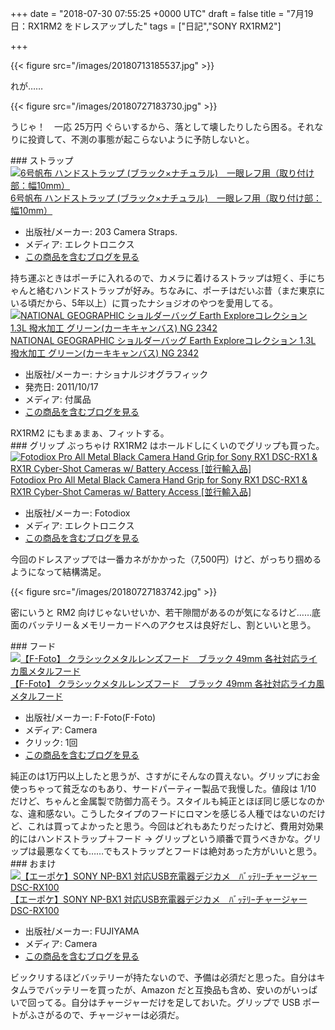 
+++
date = "2018-07-30 07:55:25 +0000 UTC"
draft = false
title = "7月19日：RX1RM2 をドレスアップした"
tags = ["日記","SONY RX1RM2"]

+++


{{< figure src="/images/20180713185537.jpg"  >}}

れが……

{{< figure src="/images/20180727183730.jpg"  >}}

うじゃ！　一応 25万円 ぐらいするから、落として壊したりしたら困る。それなりに投資して、不測の事態が起こらないように予防しないと。

<div class="section">
    ### ストラップ
    <div class="hatena-asin-detail"><a href="http://www.amazon.co.jp/exec/obidos/ASIN/B00ON9KD06/bestylesnet-22/"><img src="https://images-fe.ssl-images-amazon.com/images/I/41PMSG9CM1L._SL160_.jpg" class="hatena-asin-detail-image" alt="6号帆布 ハンドストラップ (ブラック×ナチュラル)　一眼レフ用（取り付け部：幅10mm）" title="6号帆布 ハンドストラップ (ブラック×ナチュラル)　一眼レフ用（取り付け部：幅10mm）"/></a><div class="hatena-asin-detail-info"><a href="http://www.amazon.co.jp/exec/obidos/ASIN/B00ON9KD06/bestylesnet-22/">6号帆布 ハンドストラップ (ブラック×ナチュラル)　一眼レフ用（取り付け部：幅10mm）</a><ul><li><span class="hatena-asin-detail-label">出版社/メーカー:</span> 203 Camera Straps.</li><li><span class="hatena-asin-detail-label">メディア:</span> エレクトロニクス</li><li><a href="http://d.hatena.ne.jp/asin/B00ON9KD06/bestylesnet-22" target="_blank">この商品を含むブログを見る</a></li></ul></div><div class="hatena-asin-detail-foot"></div></div>持ち運ぶときはポーチに入れるので、カメラに着けるストラップは短く、手にちゃんと絡むハンドストラップが好み。ちなみに、ポーチはだいぶ昔（まだ東京にいる頃だから、5年以上）に買ったナショジオのやつを愛用してる。<div class="hatena-asin-detail"><a href="http://www.amazon.co.jp/exec/obidos/ASIN/B0060FNSLW/bestylesnet-22/"><img src="https://images-fe.ssl-images-amazon.com/images/I/5152A1DutHL._SL160_.jpg" class="hatena-asin-detail-image" alt="NATIONAL GEOGRAPHIC ショルダーバッグ Earth Exploreコレクション 1.3L 撥水加工 グリーン(カーキキャンバス) NG 2342" title="NATIONAL GEOGRAPHIC ショルダーバッグ Earth Exploreコレクション 1.3L 撥水加工 グリーン(カーキキャンバス) NG 2342"/></a><div class="hatena-asin-detail-info"><a href="http://www.amazon.co.jp/exec/obidos/ASIN/B0060FNSLW/bestylesnet-22/">NATIONAL GEOGRAPHIC ショルダーバッグ Earth Exploreコレクション 1.3L 撥水加工 グリーン(カーキキャンバス) NG 2342</a><ul><li><span class="hatena-asin-detail-label">出版社/メーカー:</span> ナショナルジオグラフィック</li><li><span class="hatena-asin-detail-label">発売日:</span> 2011/10/17</li><li><span class="hatena-asin-detail-label">メディア:</span> 付属品</li><li><a href="http://d.hatena.ne.jp/asin/B0060FNSLW/bestylesnet-22" target="_blank">この商品を含むブログを見る</a></li></ul></div><div class="hatena-asin-detail-foot"></div></div>RX1RM2 にもまぁまぁ、フィットする。

</div>
<div class="section">
    ### グリップ
    ぶっちゃけ RX1RM2 はホールドしにくいのでグリップも買った。<div class="hatena-asin-detail"><a href="http://www.amazon.co.jp/exec/obidos/ASIN/B01JJHE4AG/bestylesnet-22/"><img src="https://images-fe.ssl-images-amazon.com/images/I/41uNOc3U8hL._SL160_.jpg" class="hatena-asin-detail-image" alt="Fotodiox Pro All Metal Black Camera Hand Grip for Sony RX1 DSC-RX1 &amp; RX1R Cyber-Shot Cameras w/ Battery Access [並行輸入品]" title="Fotodiox Pro All Metal Black Camera Hand Grip for Sony RX1 DSC-RX1 &amp; RX1R Cyber-Shot Cameras w/ Battery Access [並行輸入品]"/></a><div class="hatena-asin-detail-info"><a href="http://www.amazon.co.jp/exec/obidos/ASIN/B01JJHE4AG/bestylesnet-22/">Fotodiox Pro All Metal Black Camera Hand Grip for Sony RX1 DSC-RX1 &amp; RX1R Cyber-Shot Cameras w/ Battery Access [並行輸入品]</a><ul><li><span class="hatena-asin-detail-label">出版社/メーカー:</span> Fotodiox</li><li><span class="hatena-asin-detail-label">メディア:</span> エレクトロニクス</li><li><a href="http://d.hatena.ne.jp/asin/B01JJHE4AG/bestylesnet-22" target="_blank">この商品を含むブログを見る</a></li></ul></div><div class="hatena-asin-detail-foot"></div></div>今回のドレスアップでは一番カネがかかった（7,500円）けど、がっちり掴めるようになって結構満足。

{{< figure src="/images/20180727183742.jpg"  >}}

密にいうと RM2 向けじゃないせいか、若干隙間があるのが気になるけど……底面のバッテリー＆メモリーカードへのアクセスは良好だし、割といいと思う。

</div>
<div class="section">
    ### フード
    <div class="hatena-asin-detail"><a href="http://www.amazon.co.jp/exec/obidos/ASIN/B00ASHXWD2/bestylesnet-22/"><img src="https://images-fe.ssl-images-amazon.com/images/I/41p0iGrjbrL._SL160_.jpg" class="hatena-asin-detail-image" alt="【F-Foto】 クラシックメタルレンズフード　ブラック 49mm 各社対応ライカ風メタルフード" title="【F-Foto】 クラシックメタルレンズフード　ブラック 49mm 各社対応ライカ風メタルフード"/></a><div class="hatena-asin-detail-info"><a href="http://www.amazon.co.jp/exec/obidos/ASIN/B00ASHXWD2/bestylesnet-22/">【F-Foto】 クラシックメタルレンズフード　ブラック 49mm 各社対応ライカ風メタルフード</a><ul><li><span class="hatena-asin-detail-label">出版社/メーカー:</span> F-Foto(F-Foto)</li><li><span class="hatena-asin-detail-label">メディア:</span> Camera</li><li> <span class="hatena-asin-detail-label">クリック</span>: 1回</li><li><a href="http://d.hatena.ne.jp/asin/B00ASHXWD2/bestylesnet-22" target="_blank">この商品を含むブログを見る</a></li></ul></div><div class="hatena-asin-detail-foot"></div></div>純正のは1万円以上したと思うが、さすがにそんなの買えない。グリップにお金使っちゃって貧乏なのもあり、サードパーティー製品で我慢した。値段は 1/10 だけど、ちゃんと金属製で防御力高そう。スタイルも純正とほぼ同じ感じなのかな、違和感ない。こうしたタイプのフードにロマンを感じる人種ではないのだけど、これは買ってよかったと思う。今回はどれもあたりだったけど、費用対効果的にはハンドストラップ＋フード → グリップという順番で買うべきかな。グリップは最悪なくても……でもストラップとフードは絶対あった方がいいと思う。

</div>
<div class="section">
    ### おまけ
    <div class="hatena-asin-detail"><a href="http://www.amazon.co.jp/exec/obidos/ASIN/B00NW5WAUI/bestylesnet-22/"><img src="https://images-fe.ssl-images-amazon.com/images/I/313k8FkR%2BIL._SL160_.jpg" class="hatena-asin-detail-image" alt="【エーポケ】SONY NP-BX1 対応USB充電器デジカメ　ﾊﾞｯﾃﾘｰチャージャーDSC-RX100" title="【エーポケ】SONY NP-BX1 対応USB充電器デジカメ　ﾊﾞｯﾃﾘｰチャージャーDSC-RX100"/></a><div class="hatena-asin-detail-info"><a href="http://www.amazon.co.jp/exec/obidos/ASIN/B00NW5WAUI/bestylesnet-22/">【エーポケ】SONY NP-BX1 対応USB充電器デジカメ　ﾊﾞｯﾃﾘｰチャージャーDSC-RX100</a><ul><li><span class="hatena-asin-detail-label">出版社/メーカー:</span> FUJIYAMA</li><li><span class="hatena-asin-detail-label">メディア:</span> Camera</li><li><a href="http://d.hatena.ne.jp/asin/B00NW5WAUI/bestylesnet-22" target="_blank">この商品を含むブログを見る</a></li></ul></div><div class="hatena-asin-detail-foot"></div></div>ビックリするほどバッテリーが持たないので、予備は必須だと思った。自分はキタムラでバッテリーを買ったが、Amazon だと互換品も含め、安いのがいっぱいで回ってる。自分はチャージャーだけを足しておいた。グリップで USB ポートがふさがるので、チャージャーは必須だ。

</div>


